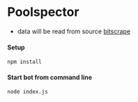 # Poolspector
- data will be read from source [bitscrape](https://github.com/chrisnph/py-bitscrape)

#### Setup
	npm install

#### Start bot from command line
  	node index.js
    
